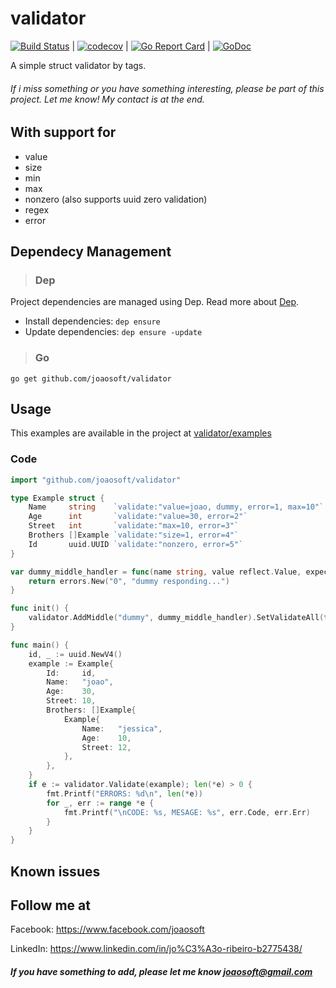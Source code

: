 # validator
[![Build Status](https://travis-ci.org/joaosoft/validator.svg?branch=master)](https://travis-ci.org/joaosoft/validator) | [![codecov](https://codecov.io/gh/joaosoft/validator/branch/master/graph/badge.svg)](https://codecov.io/gh/joaosoft/validator) | [![Go Report Card](https://goreportcard.com/badge/github.com/joaosoft/validator)](https://goreportcard.com/report/github.com/joaosoft/validator) | [![GoDoc](https://godoc.org/github.com/joaosoft/validator?status.svg)](https://godoc.org/github.com/joaosoft/validator)

A simple struct validator by tags.

###### If i miss something or you have something interesting, please be part of this project. Let me know! My contact is at the end.

## With support for
* value
* size
* min 
* max 
* nonzero (also supports uuid zero validation)
* regex
* error

## Dependecy Management 
>### Dep

Project dependencies are managed using Dep. Read more about [Dep](https://github.com/golang/dep).
* Install dependencies: `dep ensure`
* Update dependencies: `dep ensure -update`


>### Go
```
go get github.com/joaosoft/validator
```

## Usage 
This examples are available in the project at [validator/examples](https://github.com/joaosoft/validator/tree/master/examples)

### Code
```go
import "github.com/joaosoft/validator"

type Example struct {
	Name     string    `validate:"value=joao, dummy, error=1, max=10"`
	Age      int       `validate:"value=30, error=2"`
	Street   int       `validate:"max=10, error=3"`
	Brothers []Example `validate:"size=1, error=4"`
	Id       uuid.UUID `validate:"nonzero, error=5"`
}

var dummy_middle_handler = func(name string, value reflect.Value, expected interface{}, err *errors.ListErr) errors.IErr {
	return errors.New("0", "dummy responding...")
}

func init() {
	validator.AddMiddle("dummy", dummy_middle_handler).SetValidateAll(true)
}

func main() {
	id, _ := uuid.NewV4()
	example := Example{
		Id:     id,
		Name:   "joao",
		Age:    30,
		Street: 10,
		Brothers: []Example{
			Example{
				Name:   "jessica",
				Age:    10,
				Street: 12,
			},
		},
	}
	if e := validator.Validate(example); len(*e) > 0 {
		fmt.Printf("ERRORS: %d\n", len(*e))
		for _, err := range *e {
			fmt.Printf("\nCODE: %s, MESAGE: %s", err.Code, err.Err)
		}
	}
}
```

## Known issues

## Follow me at
Facebook: https://www.facebook.com/joaosoft

LinkedIn: https://www.linkedin.com/in/jo%C3%A3o-ribeiro-b2775438/

##### If you have something to add, please let me know joaosoft@gmail.com
